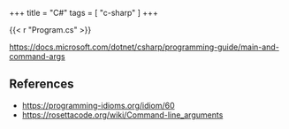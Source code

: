 +++
title = "C#"
tags = [ "c-sharp" ]
+++

{{< r "Program.cs" >}}

<https://docs.microsoft.com/dotnet/csharp/programming-guide/main-and-command-args>

## References

- <https://programming-idioms.org/idiom/60>
- <https://rosettacode.org/wiki/Command-line_arguments>
